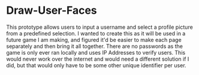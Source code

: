 # Draw-User-Faces

This prototype allows users to input a username and select a profile picture from a predefined selection. 
I wanted to create this as it will be used in a future game I am making, and figured it'd be easier to make each page separately and then bring it all together.
There are no passwords as the game is only ever ran locally and uses IP Addresses to verify users. This would never work over the internet and would need a different solution if I did, but that would only have to be some other unique identifier per user.
